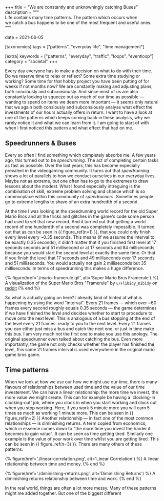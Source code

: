 +++
title = "We are constantly and unknowningly catching Buses"
description = """\
Life contains many time patterns. The pattern which occurs when \
we catch a bus happens to be one of the most frequent and useful ones.\
"""

date = 2021-06-05

[taxonomies]
tags = ["patterns", "everyday life", "time management"]

[extra]
keywords = ["patterns", "everyday", "traffic", "loops", "eventloop"]
category = "societal"
+++

Every day everyone has to make a decision on what to do with their time. Do we
reserve time to relax or reflect? Some extra time studying or working? Some time
for that hobby project you have been putting of for weeks if not months now? We
are constantly making and adjusting plans, both conciously and subconsiously.
And since most of us are also constantly looking to squeeze out as much of our
time as possible &mdash; wanting to spend on items we deem more important
&mdash; it seems only natural that we again both consiously and subconsiously
analyse what effect the investments of our hours actually offers in return. I
want to have a look at one of the patterns which keeps coming back in these
analysis, why we rarely notice it and what we can learn from it. I am going to
start of with when I first noticed this pattern and what effect that had on me.

## Speedrunners & Buses

Every so often I find something which completely absorbs me. A few years ago,
this turned out to be _speedrunning_. The act of completing certain tasks as fast
as possible. Over the last years, this has become especially prevalent in the
videogaming community. It turns out that _speedrunning_ shows a lot of parallels
to how we conduct ourselves in our everyday lives. Maybe not as extreme, but one
often has to go to the extremes to draw lessons about the modest. What I found
especially intreguing is the combination of skill, extreme problem solving and
chance which is so commonplace within this community of _speedrunners_.
Sometimes people go to extreme lengths to shave of an extra hundredth of a
second.

<!--
https://www.reddit.com/r/oddlysatisfying/comments/lyoybp/so_imagine_a_bus_super_mario_bros_1_visual/

In the original Super Mario Bros., there is a game function only important to speedrunners called a "framerule". Here's how it's usually explained:

Imagine that the flag at the end of the level is a bus stop. A bus arrives to take Mario to the next level every 21 frames (about 0.32 seconds). If you miss it, you will have to wait for the next "bus", meaning a time loss of 0.32 seconds.

The video here is demonstrating that no matter when you hit the flagpole (left), you will always enter the next level at a set interval determined by the framerule (right).
-->

At the time I was looking at the speedrunning world record for the old Super
Mario Bros and all the tricks and glitches in the game's code some person had
used to set that new record. And it turned out that getting a world record of
one hunderdth of a second was completely impossible. It turned out that as can
be seen in {{ figure_ref(n=1) }}, that you could only finish every level every
\~0.35 seconds. This means (if we assume the interval to be exactly 0.35
seconds), it didn't matter that if you finished first level at 17 seconds
seconds and 51 millisecond or at 17 seconds and 84 milliseconds because you would
start the second level at exactly the same time. Or that if you finish the level
that 17 seconds and 49 milliseconds over 17 seconds and 51 milliseconds. You
would actually not gain 2 milliseconds but 35 milliseconds. In terms of
speedrunning this makes a huge difference.

{% figure(href='./mario-framerule.gif', alt='Super Mario Bros Framerule') %}
A visualization of the Super Mario Bros "Framerule" by `u/Flibidy_Dibidy` on
[reddit](https://www.reddit.com/r/oddlysatisfying/comments/lyoybp/so_imagine_a_bus_super_mario_bros_1_visual/)
{% end %}

So what is actually going on here? I already kind of hinted at what is happening
by using the word "interval". Every 21 frames &mdash; which over ~60 frames
every second roughly equals 0.35 seconds &mdash; the game determines if we have
finished the level and decides whether to start to procedure to move onto the
next level. This is analogous of a bus stopping at the end of the level every 21
frames: ready to you to the next level. Every 21 frames you can either just miss
a bus and catch the next one, or just in time make this bus. I am very much not
the first one to make you use this anology. The original speedrunner even talked
about catching the bus. Even more importantly, the game not only checks whether
the player has finished the level, this same 21 frames interval is used
everywhere in the original mario game bros game.

## Time patterns

When we look at how we use our how we might use our time, there is many flavours
of relationships between used time and the value of our time investement. We can
have a linear relationship: the more time we invest, the more value we might
create. This can for example be having a 'clocking-in clocking-out' job, where
you clock in when you start working and clock out when you stop working. Here,
if you work 5 minute more you will earn 5 times as much as working 1 minute
more. This can be seen in {{ figure_ref(n=2) }} Another relationship &mdash;
in fact one of the most common relationships &mdash; is diminishing returns.
A term copied from economics, which in essence comes down to "the more time
you invest the harder it becomes to gain value".  It can be seen as time
getting tired. Similarly one example is the value of your work over time
whilst you are getting tired. This can be seen in {{ figure_ref(n=3) }}. There
are many others of these patterns.

{% figure(href='./linear-correlation.png', alt='Linear Correlation') %}
A linear relationship between time and money.
{% end %}

{% figure(href='./diminishing-returns.png', alt='Diminishing Returns') %}
A diminishing returns relationship between time and work.
{% end %}

In the real world, things are often a lot more messy. Many of these patterns
might me added together. But one of the biggest different

